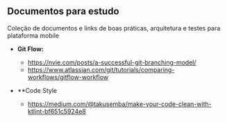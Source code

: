 ## Documentos para estudo
Coleção de documentos e links de boas práticas, arquitetura e testes para plataforma mobile

- **Git Flow:**
  - https://nvie.com/posts/a-successful-git-branching-model/
  - https://www.atlassian.com/git/tutorials/comparing-workflows/gitflow-workflow
  
- **Code Style
  - https://medium.com/@takusemba/make-your-code-clean-with-ktlint-bf651c5924e8
